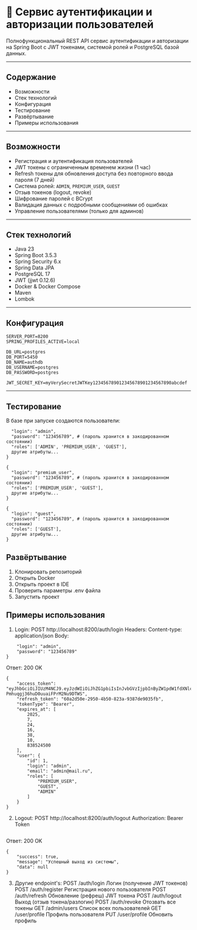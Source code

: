 # 🔐 Сервис аутентификации и авторизации пользователей

Полнофункциональный REST API сервис аутентификации и авторизации на Spring Boot с JWT токенами, системой ролей и PostgreSQL базой данных.

---

## Содержание

- Возможности  
- Стек технологий  
- Конфигурация  
- Тестирование  
- Развёртывание  
- Примеры использования  

---

## Возможности

- Регистрация и аутентификация пользователей  
- JWT токены с ограниченным временем жизни (1 час)  
- Refresh токены для обновления доступа без повторного ввода пароля (7 дней)  
- Система ролей: `ADMIN`, `PREMIUM_USER`, `GUEST`  
- Отзыв токенов (logout, revoke)  
- Шифрование паролей с BCrypt  
- Валидация данных с подробными сообщениями об ошибках  
- Управление пользователями (только для админов)  

---

## Стек технологий

- Java 23  
- Spring Boot 3.5.3  
- Spring Security 6.x  
- Spring Data JPA  
- PostgreSQL 17  
- JWT (jjwt 0.12.6)  
- Docker & Docker Compose  
- Maven  
- Lombok  

---

## Конфигурация

```env
SERVER_PORT=8200
SPRING_PROFILES_ACTIVE=local

DB_URL=postgres
DB_PORT=5450
DB_NAME=authdb
DB_USERNAME=postgres
DB_PASSWORD=postgres

JWT_SECRET_KEY=myVerySecretJWTKey123456789012345678901234567890abcdef
```

---

## Тестирование

В базе при запуске создаются пользователи:

```{
  "login": "admin",
  "password": "123456789", # (пароль хранится в закодированном состоянии)
  "roles": ['ADMIN', 'PREMIUM_USER', 'GUEST'],
  другие атрибуты...
}

{
  "login": "premium_user",
  "password": "123456789", # (пароль хранится в закодированном состоянии)
  "roles": ['PREMIUM_USER', 'GUEST'],
  другие атрибуты...
}

{
  "login": "guest",
  "password": "123456789", # (пароль хранится в закодированном состоянии)
  "roles": ['GUEST'],
  другие атрибуты...
}
```

## Развёртывание

1. Клонировать репозиторий
2. Открыть Docker
3. Открыть проект в IDE
4. Проверить параметры .env файла
5. Запустить проект

## Примеры использования

1. Login: POST http://localhost:8200/auth/login
Headers: Content-type: application/json
Body:
```{
    "login": "admin",
    "password": "123456789"
}
```
Ответ: 200 OK
```json:
{
    "access_token": "eyJhbGciOiJIUzM4NCJ9.eyJzdWIiOiJhZG1pbiIsInJvbGVzIjpbInByZW1pdW1fdXNlciIsImFkbWluIiwiZ3Vlc3QiXSwiaWF0IjoxNzUzMzYwNjkwLCJleHAiOjE3NTMzNjQyOTB9.XBnHZBdYkeMmvs4jV3bHfPyM7lxP75NonG-Pmhuqgj36huD0uuaiFPrM2Nu9DTWS",
    "refresh_token": "60a2d50e-2950-4b50-823a-9387de9035fb",
    "tokenType": "Bearer",
    "expires_at": [
        2025,
        7,
        24,
        16,
        38,
        10,
        838524500
    ],
    "user": {
        "id": 1,
        "login": "admin",
        "email": "admin@mail.ru",
        "roles": [
            "PREMIUM_USER",
            "GUEST",
            "ADMIN"
        ]
    }
}
```

2. Logout: POST http://localhost:8200/auth/logout
Authorization: Bearer Token
```Token: eyJhbGciOiJIUzM4NCJ9.eyJzdWIiOiJhZG1pbiIsInJvbGVzIjpbInByZW1pdW1fdXNlciIsImFkbWluIiwiZ3Vlc3QiXSwiaWF0IjoxNzUzMzYwNjkwLCJleHAiOjE3NTMzNjQyOTB9.XBnHZBdYkeMmvs4jV3bHfPyM7lxP75NonG-Pmhuqgj36huD0uuaiFPrM2Nu9DTWS
```
Ответ: 200 OK
```json:
{
    "success": true,
    "message": "Успешный выход из системы",
    "data": null
}
```

3. Другие endpoint's:
  POST	/auth/login	    Логин (получение JWT токенов)
  POST	/auth/register	Регистрация нового пользователя
  POST	/auth/refresh	  Обновление (рефреш) JWT токена
  POST	/auth/logout	  Выход (отзыв токена/разлогин)
  POST  /auth/revoke    Отозвать все токены
  GET   /admin/users    Список всех пользователей
  GET   /user/profile   Профиль пользователя
  PUT   /user/profile   Обновить профиль
  
